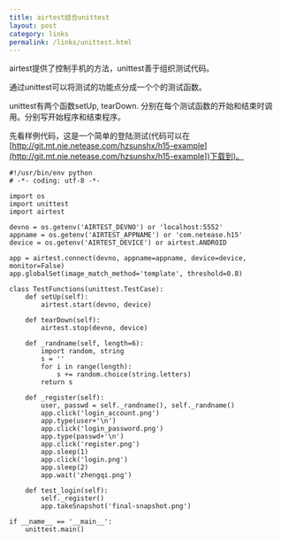 ```yaml
--- 
title: airtest结合unittest
layout: post
category: links
permalink: /links/unittest.html
---
```



airtest提供了控制手机的方法，unittest善于组织测试代码。 

通过unittest可以将测试的功能点分成一个个的测试函数。 

unittest有两个函数setUp, tearDown. 分别在每个测试函数的开始和结束时调用。分别写开始程序和结束程序。 

先看样例代码，这是一个简单的登陆测试(代码可以在[http://git.mt.nie.netease.com/hzsunshx/h15-example](http://git.mt.nie.netease.com/hzsunshx/h15-example])下载到)。


    #!/usr/bin/env python
    # -*- coding: utf-8 -*-
    
    import os
    import unittest
    import airtest
    
    devno = os.getenv('AIRTEST_DEVNO') or 'localhost:5552'
    appname = os.getenv('AIRTEST_APPNAME') or 'com.netease.h15'
    device = os.getenv('AIRTEST_DEVICE') or airtest.ANDROID
    
    app = airtest.connect(devno, appname=appname, device=device, monitor=False)
    app.globalSet(image_match_method='template', threshold=0.8)
    
    class TestFunctions(unittest.TestCase):
        def setUp(self):
            airtest.start(devno, device)
    
        def tearDown(self):
            airtest.stop(devno, device)
    
        def _randname(self, length=6):
            import random, string
            s = ''
            for i in range(length):
                s += random.choice(string.letters)
            return s
            
        def _register(self):
            user, passwd = self._randname(), self._randname()
            app.click('login_account.png')
            app.type(user+'\n')
            app.click('login_password.png')
            app.type(passwd+'\n')
            app.click('register.png')
            app.sleep(1)
            app.click('login.png')
            app.sleep(2)
            app.wait('zhengqi.png')
            
        def test_login(self):
            self._register()
            app.takeSnapshot('final-snapshot.png')
    
    if __name__ == '__main__':
        unittest.main() 